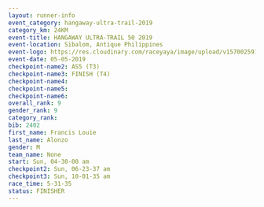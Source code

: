 ```yaml
---
layout: runner-info 
event_category: hangaway-ultra-trail-2019 
category_km: 24KM 
event-title: HANGAWAY ULTRA-TRAIL 50 2019 
event-location: Sibalom, Antique Philippines 
event-logo: https://res.cloudinary.com/raceyaya/image/upload/v1570025919/logo/hangaway_ttcorg.jpg 
event-date: 05-05-2019 
checkpoint-name2: AS5 (T3) 
checkpoint-name3: FINISH (T4) 
checkpoint-name4: 
checkpoint-name5: 
checkpoint-name6: 
overall_rank: 9
gender_rank: 9
category_rank: 
bib: 2402
first_name: Francis Louie
last_name: Alonzo
gender: M
team_name: None
start: Sun, 04-30-00 am
checkpoint2: Sun, 06-23-37 am
checkpoint3: Sun, 10-01-35 am
race_time: 5-31-35
status: FINISHER
---
```

